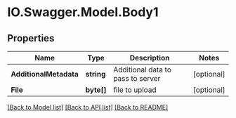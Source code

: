 # IO.Swagger.Model.Body1
## Properties

Name | Type | Description | Notes
------------ | ------------- | ------------- | -------------
**AdditionalMetadata** | **string** | Additional data to pass to server | [optional] 
**File** | **byte[]** | file to upload | [optional] 

[[Back to Model list]](../README.md#documentation-for-models) [[Back to API list]](../README.md#documentation-for-api-endpoints) [[Back to README]](../README.md)


